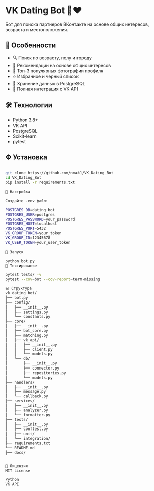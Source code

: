 # VK Dating Bot 🤖❤️     

Бот для поиска партнеров ВКонтакте на основе общих интересов, возраста и местоположения.

## 🌟 Особенности    
- 🔍 Поиск по возрасту, полу и городу    
- 🎯 Рекомендации на основе общих интересов      
- 📸 Топ-3 популярных фотографии профиля      
- ⭐ Избранное и черный список      
- 💾 Хранение данных в PostgreSQL     
- 🤖 Полная интеграция с VK API     

## 🛠 Технологии
- Python 3.8+
- VK API
- PostgreSQL
- Scikit-learn
- pytest

## ⚙️ Установка
```bash

git clone https://github.com/nmak1/VK_Dating_Bot
cd VK_Dating_Bot
pip install -r requirements.txt 

🔧 Настройка

Создайте .env файл:

POSTGRES_DB=dating_bot
POSTGRES_USER=postgres
POSTGRES_PASSWORD=your_password
POSTGRES_HOST=localhost
POSTGRES_PORT=5432
VK_GROUP_TOKEN=your_token
VK_GROUP_ID=12345678
VK_USER_TOKEN=your_user_token  

🚀 Запуск

python bot.py
🧪 Тестирование

pytest tests/ -v
pytest --cov=bot --cov-report=term-missing

📊 Структура
vk_dating_bot/
├── bot.py
├── config/
│   ├── __init__.py
│   ├── settings.py
│   └── constants.py
├── core/
│   ├── __init__.py
│   ├── bot_core.py
│   ├── matching.py
│   ├── vk_api/
│   │   ├── __init__.py
│   │   ├── client.py
│   │   └── models.py
│   └── db/
│       ├── __init__.py
│       ├── connector.py
│       ├── repositories.py
│       └── models.py
├── handlers/
│   ├── __init__.py
│   ├── message.py
│   └── callback.py
├── services/
│   ├── __init__.py
│   ├── analyzer.py
│   └── formatter.py
├── tests/
│   ├── __init__.py
│   ├── conftest.py
│   ├── unit/
│   └── integration/
├── requirements.txt
└── README.md
├── docs/


📝 Лицензия
MIT License

Python
VK API
